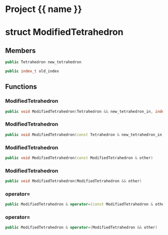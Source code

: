 <script setup>
import {useRoute} from 'vitepress'
const {path} = useRoute()
const tokens = path.split('/')
const words = tokens[2].split('-');
for (let i = 0; i < words.length; i++) {
    words[i] = words[i].charAt(0).toUpperCase() + words[i].slice(1);
    words[i] = words[i].replace('geode', 'Geode')
}
const name = words.join('-');
</script>
# Project {{ name }}

# struct ModifiedTetrahedron


## Members

```cpp
public Tetrahedron new_tetrahedron

```

```cpp
public index_t old_index

```



## Functions

### ModifiedTetrahedron

```cpp
public void ModifiedTetrahedron(Tetrahedron && new_tetrahedron_in, index_t old_index_in)
```


### ModifiedTetrahedron

```cpp
public void ModifiedTetrahedron(const Tetrahedron & new_tetrahedron_in, index_t old_index_in)
```


### ModifiedTetrahedron

```cpp
public void ModifiedTetrahedron(const ModifiedTetrahedron & other)
```


### ModifiedTetrahedron

```cpp
public void ModifiedTetrahedron(ModifiedTetrahedron && other)
```


### operator=

```cpp
public ModifiedTetrahedron & operator=(const ModifiedTetrahedron & other)
```


### operator=

```cpp
public ModifiedTetrahedron & operator=(ModifiedTetrahedron && other)
```




